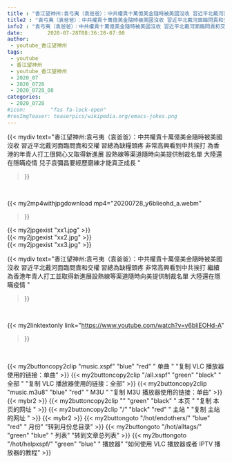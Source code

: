 ```yaml
---
title : "香江望神州:袁弓夷（袁爸爸）：中共權貴十萬億美金隨時被美國沒收 習近平北戴河面臨問責和交權 習總為缺糧頭疼 非常高興看到中共挨打 繼續為香港年青人打工並取得新進展設熱線等渠道隨時向美提供制裁名單 大陸還在隱瞞疫情 "
title2 : "袁弓夷（袁爸爸）：中共權貴十萬億美金隨時被美國沒收 習近平北戴河面臨問責和交權 習總為缺糧頭疼 非常高興看到中共挨打 繼續為香港年青人打工並取得新進展設熱線等渠道隨時向美提供制裁名單 大陸還在隱瞞疫情 "
info2 : "袁弓夷（袁爸爸）：中共權貴十萬億美金隨時被美國沒收 習近平北戴河面臨問責和交權 習總為缺糧頭疼 非常高興看到中共挨打 為香港的年青人打工很開心又取得新進展 設熱線等渠道隨時向美提供制裁名單 大陸還在隱瞞疫情 兒子袁彌昌要經歷磨練才能真正成長 "
date:        2020-07-28T08:36:28-07:00
author:
 - youtube_香江望神州
tags:
 - youtube
 - 香江望神州
 - youtube_香江望神州
 - 2020_07
 - 2020_0728
 - 2020_0728_08
categories:
 - 2020_0728
#icon:        "fas fa-lock-open"
#resImgTeaser: teaserpics/wikipedia.org/emacs-jokes.png
---
```


{{< mydiv text="香江望神州:袁弓夷（袁爸爸）：中共權貴十萬億美金隨時被美國沒收 習近平北戴河面臨問責和交權 習總為缺糧頭疼 非常高興看到中共挨打 為香港的年青人打工很開心又取得新進展 設熱線等渠道隨時向美提供制裁名單 大陸還在隱瞞疫情 兒子袁彌昌要經歷磨練才能真正成長 "
>}}
<br>


{{< my2mp4withjpgdownload mp4="20200728_y6blieohd_a.webm"
>}}

{{< my2jpgexist "xx1.jpg" >}}<br>
{{< my2jpgexist "xx2.jpg" >}}<br>
{{< my2jpgexist "xx3.jpg" >}}<br>



{{< mydiv text="香江望神州:袁弓夷（袁爸爸）：中共權貴十萬億美金隨時被美國沒收 習近平北戴河面臨問責和交權 習總為缺糧頭疼 非常高興看到中共挨打 繼續為香港年青人打工並取得新進展設熱線等渠道隨時向美提供制裁名單 大陸還在隱瞞疫情 "
>}}
<br>

{{< my2linktextonly link="https://www.youtube.com/watch?v=y6bliEOHd-A"
>}}


<br>

{{< my2buttoncopy2clip "music.xspf"        "blue"   "red"    " 单曲 "  "复制 VLC 播放器使用的链接：单曲" >}} {{< my2buttoncopy2clip "/all.xspf"         "green"  "black"  " 全部 "  "复制 VLC 播放器使用的链接：全部" >}} {{< my2buttoncopy2clip "music.m3u8"        "blue"   "red"    " M3U  "    "复制 M3U 播放器使用的链接：单曲" >}} {{< mybr2 >}} {{< my2buttoncopy2clip ""                  "green"  "black"  " 本页 "    "复制 本页的网址 " >}} {{< my2buttoncopy2clip "/"                 "black"  "red"    " 主站 "    "复制 主站的网址 " >}} {{< mybr2 >}} {{< my2buttongoto      "/hot/endothers/"   "blue"   "red"    " 月份"   "转到月份总目录" >}} {{< my2buttongoto      "/hot/alltags/"     "green"  "blue"   " 列表"   "转到文章总列表" >}} {{< my2buttongoto      "/hot/helpxspf/"    "green"  "blue"   " 播放器" "如何使用 VLC 播放器或者 IPTV 播放器的教程" >}} 
